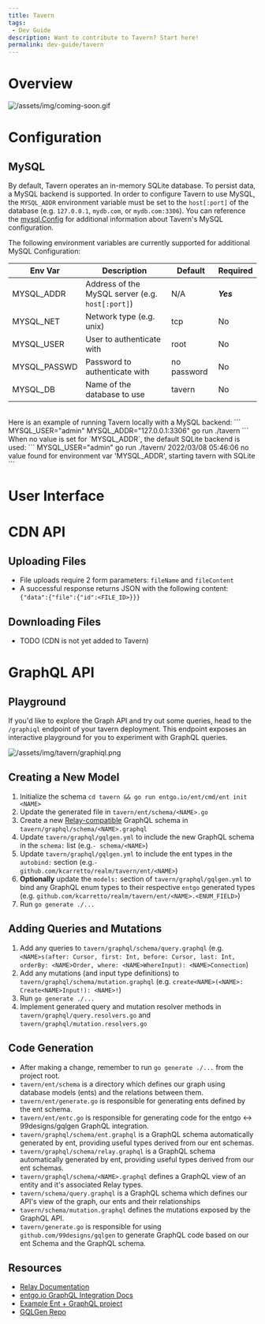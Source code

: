 ```yaml
---
title: Tavern
tags: 
 - Dev Guide
description: Want to contribute to Tavern? Start here!
permalink: dev-guide/tavern
---
```

# Overview
![/assets/img/coming-soon.gif](/assets/img/coming-soon.gif)

# Configuration
## MySQL
By default, Tavern operates an in-memory SQLite database. To persist data, a MySQL backend is supported. In order to configure Tavern to use MySQL, the `MYSQL_ADDR` environment variable must be set to the `host[:port]` of the database (e.g. `127.0.0.1`, `mydb.com`, or `mydb.com:3306`). You can reference the [mysql.Config](https://pkg.go.dev/github.com/go-sql-driver/mysql#Config) for additional information about Tavern's MySQL configuration. 

The following environment variables are currently supported for additional MySQL Configuration:

| Env Var | Description | Default | Required |
| ------- | ----------- | ------- | -------- |
| MYSQL_ADDR| Address of the MySQL server (e.g. `host[:port]`) | N/A | **_Yes_** |
| MYSQL_NET| Network type (e.g. unix) | tcp | No |
| MYSQL_USER| User to authenticate with | root | No |
| MYSQL_PASSWD| Password to authenticate with | no password | No |
| MYSQL_DB| Name of the database to use | tavern | No |

<br/>
Here is an example of running Tavern locally with a MySQL backend:
```
MYSQL_USER="admin" MYSQL_ADDR="127.0.0.1:3306" go run ./tavern
```
<br/>
When no value is set for `MYSQL_ADDR`, the default SQLite backend is used:
```
MYSQL_USER="admin" go run ./tavern/
2022/03/08 05:46:06 no value found for environment var 'MYSQL_ADDR', starting tavern with SQLite
```


# User Interface

# CDN API

## Uploading Files
* File uploads require 2 form parameters: `fileName` and `fileContent`
* A successful response returns JSON with the following content: `{"data":{"file":{"id":<FILE_ID>}}}`

## Downloading Files
* TODO (CDN is not yet added to Tavern)

# GraphQL API

## Playground
If you'd like to explore the Graph API and try out some queries, head to the `/graphiql` endpoint of your tavern deployment. This endpoint exposes an interactive playground for you to experiment with GraphQL queries.

![/assets/img/tavern/graphiql.png](/assets/img/tavern/graphiql.png)


## Creating a New Model
1. Initialize the schema `cd tavern && go run entgo.io/ent/cmd/ent init <NAME>`
2. Update the generated file in `tavern/ent/schema/<NAME>.go`
3. Create a new [Relay-compatible](https://relay.dev/graphql/connections.htm) GraphQL schema in `tavern/graphql/schema/<NAME>.graphql`
3. Update `tavern/graphql/gqlgen.yml` to include the new GraphQL schema in the `schema:` list (e.g.`- schema/<NAME>`)
4. Update `tavern/graphql/gqlgen.yml` to include the ent types in the `autobind:` section (e.g.`- github.com/kcarretto/realm/tavern/ent/<NAME>`)
5. **Optionally** update the `models:` section of `tavern/graphql/gqlgen.yml` to bind any GraphQL enum types to their respective `entgo` generated types (e.g. `github.com/kcarretto/realm/tavern/ent/<NAME>.<ENUM_FIELD>`)
6. Run `go generate ./...`

## Adding Queries and Mutations
1. Add any queries to `tavern/graphql/schema/query.graphql` (e.g. `<NAME>s(after: Cursor, first: Int, before: Cursor, last: Int, orderBy: <NAME>Order, where: <NAME>WhereInput): <NAME>Connection`)
2. Add any mutations (and input type definitions) to `tavern/graphql/schema/mutation.graphql` (e.g. `create<NAME>(<NAME>: Create<NAME>Input!): <NAME>!`)
3. Run `go generate ./...`
4. Implement generated query and mutation resolver methods in `tavern/graphql/query.resolvers.go` and `tavern/graphql/mutation.resolvers.go`

## Code Generation
* After making a change, remember to run `go generate ./...` from the project root.
* `tavern/ent/schema` is a directory which defines our graph using database models (ents) and the relations between them.
* `tavern/ent/generate.go` is responsible for generating ents defined by the ent schema.
* `tavern/ent/entc.go` is responsible for generating code for the entgo <-> 99designs/gqlgen GraphQL integration.
* `tavern/graphql/schema/ent.graphql` is a GraphQL schema automatically generated by ent, providing useful types derived from our ent schemas.
* `tavern/graphql/schema/relay.graphql` is a GraphQL schema automatically generated by ent, providing useful types derived from our ent schemas.
* `tavern/graphql/schema/<NAME>.graphql` defines a GraphQL view of an entity and it's associated Relay types.
* `tavern/schema/query.graphql` is a GraphQL schema which defines our API's view of the graph, our ents and their relationships
* `tavern/schema/mutation.graphql` defines the mutations exposed by the GraphQL API.
* `tavern/generate.go` is responsible for using `github.com/99designs/gqlgen` to generate GraphQL code based on our ent Schema and the GraphQL schema.

## Resources
* [Relay Documentation](https://relay.dev/graphql/connections.htm)
* [entgo.io GraphQL Integration Docs](https://entgo.io/docs/graphql)
* [Example Ent + GraphQL project](https://github.com/ent/contrib/tree/master/entgql/internal/todo)
* [GQLGen Repo](https://github.com/99designs/gqlgen)